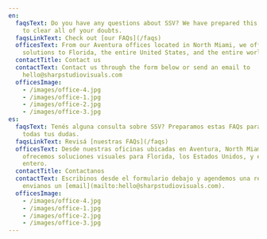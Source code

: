```yaml
---
en:
  faqsText: Do you have any questions about SSV? We have prepared this FAQ section
    to clear all of your doubts.
  faqsLinkText: Check out [our FAQs](/faqs)
  officesText: From our Aventura offices located in North Miami, we offer visual
    solutions to Florida, the entire United States, and the entire world.
  contactTitle: Contact us
  contactText: Contact us through the form below or send an email to
    hello@sharpstudiovisuals.com
  officesImage:
    - /images/office-4.jpg
    - /images/office-1.jpg
    - /images/office-2.jpg
    - /images/office-3.jpg
es:
  faqsText: Tenés alguna consulta sobre SSV? Preparamos estas FAQs para aclarar
    todas tus dudas.
  faqsLinkText: Revisá [nuestras FAQs](/faqs)
  officesText: Desde nuestras oficinas ubicadas en Aventura, North Miami,
    ofrecemos soluciones visuales para Florida, los Estados Unidos, y el mundo
    entero.
  contactTitle: Contactanos
  contactText: Escribinos desde el formulario debajo y agendemos una reunión, o
    envianos un [email](mailto:hello@sharpstudiovisuals.com).
  officesImage:
    - /images/office-4.jpg
    - /images/office-1.jpg
    - /images/office-2.jpg
    - /images/office-3.jpg
---
```

